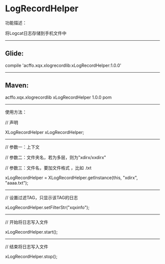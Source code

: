 # LogRecordHelper


功能描述：

将Logcat日志存储到手机文件中

-------------------------------------------------------------------

Glide:
-------------------------------------------------------------------

compile 'acffo.xqx.xlogrecordlib:xLogRecordHelper:1.0.0'

  ---------


Maven:
-------------------------------------------------------------------

<dependency>
  <groupId>acffo.xqx.xlogrecordlib</groupId>
  <artifactId>xLogRecordHelper</artifactId>
  <version>1.0.0</version>
  <type>pom</type>
</dependency>

  ---------

使用方法：

 // 声明
 
 XLogRecordHelper xLogRecordHelper;
 
  ---------

 // 参数一：上下文
 
 // 参数二：文件夹名，若为多层，则为"xdirx/xxdirx"
 
 // 参数三：文件名，要加文件格式 ，比如 .txt
 
 xLogRecordHelper = XLogRecordHelper.getInstance(this, "xdirx", "aaaa.txt"); 
 
 ---------
 
 // 设置过滤TAG，只显示该TAG的日志
 
 xLogRecordHelper.setFilterStr("xqxinfo");  
 
  ---------

 
 // 开始将日志写入文件
 
 xLogRecordHelper.start();
 
  ---------

 
 // 结束将日志写入文件
 
 xLogRecordHelper.stop();
